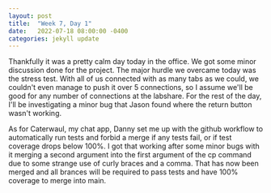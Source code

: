 ```yaml
---
layout: post
title:  "Week 7, Day 1"
date:   2022-07-18 08:00:00 -0400
categories: jekyll update
---
```


Thankfully it was a pretty calm day today in the office. We got some minor discussion done for the project. The major hurdle we overcame today was the stress test. With all of us connected with as many tabs as we could, we couldn't even manage to push it over 5 connections, so I assume we'll be good for any number of connections at the labshare. For the rest of the day, I'll be investigating a minor bug that Jason found where the return button wasn't working.

As for Caterwaul, my chat app, Danny set me up with the github workflow to automatically run tests and forbid a merge if any tests fail, or if test coverage drops below 100%. I got that working after some minor bugs with it merging a second argument into the first argument of the cp command due to some strange use of curly braces and a comma. That has now been merged and all brances will be required to pass tests and have 100% coverage to merge into main.